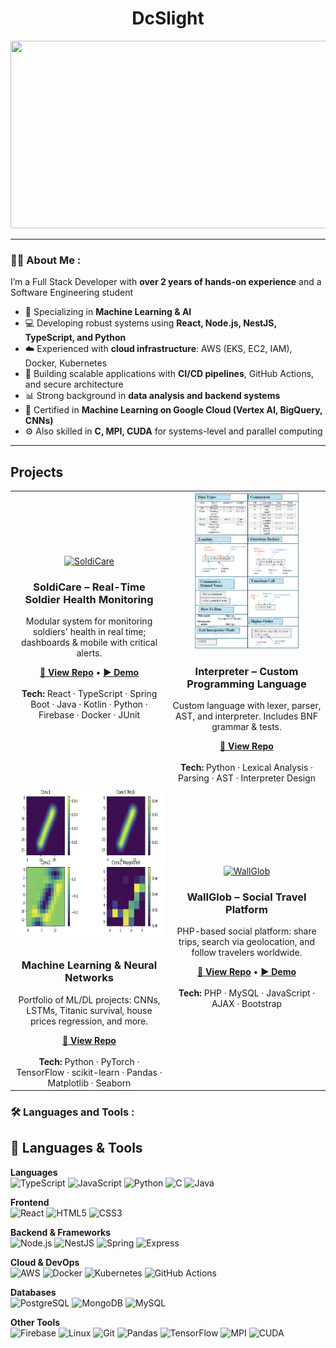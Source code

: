 <div id="header" align="center">
  <h1>
    DcSlight
  
  </h1>
</div>
<div align="center">
  <img src="https://media.giphy.com/media/dWesBcTLavkZuG35MI/giphy.gif" width="600" height="300"/>
</div>

---

### :woman_technologist: About Me :
I’m a Full Stack Developer with **over 2 years of hands-on experience** and a Software Engineering student 

- 🧠 Specializing in **Machine Learning & AI**  
- 💻 Developing robust systems using **React, Node.js, NestJS, TypeScript, and Python**  
- ☁️ Experienced with **cloud infrastructure**: AWS (EKS, EC2, IAM), Docker, Kubernetes  
- 🔁 Building scalable applications with **CI/CD pipelines**, GitHub Actions, and secure architecture  
- 📊 Strong background in **data analysis and backend systems**  
- 🧪 Certified in **Machine Learning on Google Cloud (Vertex AI, BigQuery, CNNs)**  
- ⚙️ Also skilled in **C, MPI, CUDA** for systems-level and parallel computing
---

## Projects

<table>
  <tr>
    <td align="center" width="50%">
      <a href="https://github.com/DcSlight/Soldicare">
        <img src="https://img.youtube.com/vi/EvG0k-AL1xk/0.jpg" alt="SoldiCare" height="250">
      </a>
      <h3>SoldiCare – Real-Time Soldier Health Monitoring</h3>
      <p>Modular system for monitoring soldiers' health in real time; dashboards & mobile with critical alerts.</p>
      <a href="https://github.com/DcSlight/Soldicare"><b>🔗 View Repo</b></a> •
      <a href="https://www.youtube.com/watch?v=EvG0k-AL1xk"><b>▶ Demo</b></a>
      <br><br>
      <b>Tech:</b> React · TypeScript · Spring Boot · Java · Kotlin · Python · Firebase · Docker · JUnit
    </td>
    <td align="center" width="50%">
      <a href="https://github.com/DcSlight/Interpreter">
        <img src="https://raw.githubusercontent.com/DcSlight/Interpreter/prod/assets/cheatsheet.png" alt="Interpreter" height="250">
      </a>
      <h3>Interpreter – Custom Programming Language</h3>
      <p>Custom language with lexer, parser, AST, and interpreter. Includes BNF grammar & tests.</p>
      <a href="https://github.com/DcSlight/Interpreter"><b>🔗 View Repo</b></a>
      <br><br>
      <b>Tech:</b> Python · Lexical Analysis · Parsing · AST · Interpreter Design
    </td>
  </tr>
  <tr>
    <td align="center" width="50%">
      <a href="https://github.com/DcSlight/ml-dl-projects">
        <img src="https://raw.githubusercontent.com/DcSlight/ml-dl-projects/main/Convolution/images/channel.png" alt="ML & DL" height="250">
      </a>
      <h3>Machine Learning & Neural Networks</h3>
      <p>Portfolio of ML/DL projects: CNNs, LSTMs, Titanic survival, house prices regression, and more.</p>
      <a href="https://github.com/DcSlight/ml-dl-projects"><b>🔗 View Repo</b></a>
      <br><br>
      <b>Tech:</b> Python · PyTorch · TensorFlow · scikit-learn · Pandas · Matplotlib · Seaborn
    </td>
    <td align="center" width="50%">
      <a href="https://github.com/DcSlight/WallGlob">
        <img src="https://img.youtube.com/vi/3CqfRD3DkAs/0.jpg" alt="WallGlob" height="250">
      </a>
      <h3>WallGlob – Social Travel Platform</h3>
      <p>PHP-based social platform: share trips, search via geolocation, and follow travelers worldwide.</p>
      <a href="https://github.com/DcSlight/WallGlob"><b>🔗 View Repo</b></a> •
      <a href="https://www.youtube.com/watch?v=3CqfRD3DkAs"><b>▶ Demo</b></a>
      <br><br>
      <b>Tech:</b> PHP · MySQL · JavaScript · AJAX · Bootstrap
    </td>
  </tr>
</table>



### :hammer_and_wrench: Languages and Tools :
## 🧰 Languages & Tools

**Languages**  
![TypeScript](https://img.shields.io/badge/-TypeScript-007ACC?style=flat&logo=typescript&logoColor=white)
![JavaScript](https://img.shields.io/badge/-JavaScript-F7DF1E?style=flat&logo=javascript&logoColor=black)
![Python](https://img.shields.io/badge/-Python-3776AB?style=flat&logo=python&logoColor=white)
![C](https://img.shields.io/badge/-C-00599C?style=flat&logo=c&logoColor=white)
![Java](https://img.shields.io/badge/-Java-007396?style=flat&logo=java&logoColor=white)

**Frontend**  
![React](https://img.shields.io/badge/-React-61DAFB?style=flat&logo=react&logoColor=black)
![HTML5](https://img.shields.io/badge/-HTML5-E34F26?style=flat&logo=html5&logoColor=white)
![CSS3](https://img.shields.io/badge/-CSS3-1572B6?style=flat&logo=css3&logoColor=white)

**Backend & Frameworks**  
![Node.js](https://img.shields.io/badge/-Node.js-339933?style=flat&logo=node.js&logoColor=white)
![NestJS](https://img.shields.io/badge/-NestJS-E0234E?style=flat&logo=nestjs&logoColor=white)
![Spring](https://img.shields.io/badge/-Spring-6DB33F?style=flat&logo=spring&logoColor=white)
![Express](https://img.shields.io/badge/-Express-000000?style=flat&logo=express&logoColor=white)

**Cloud & DevOps**  
![AWS](https://img.shields.io/badge/-AWS-232F3E?style=flat&logo=amazon-aws&logoColor=white)
![Docker](https://img.shields.io/badge/-Docker-2496ED?style=flat&logo=docker&logoColor=white)
![Kubernetes](https://img.shields.io/badge/-Kubernetes-326CE5?style=flat&logo=kubernetes&logoColor=white)
![GitHub Actions](https://img.shields.io/badge/-GitHub_Actions-2088FF?style=flat&logo=github-actions&logoColor=white)

**Databases**  
![PostgreSQL](https://img.shields.io/badge/-PostgreSQL-336791?style=flat&logo=postgresql&logoColor=white)
![MongoDB](https://img.shields.io/badge/-MongoDB-47A248?style=flat&logo=mongodb&logoColor=white)
![MySQL](https://img.shields.io/badge/-MySQL-4479A1?style=flat&logo=mysql&logoColor=white)

**Other Tools**  
![Firebase](https://img.shields.io/badge/-Firebase-FFCA28?style=flat&logo=firebase&logoColor=black)
![Linux](https://img.shields.io/badge/-Linux-FCC624?style=flat&logo=linux&logoColor=black)
![Git](https://img.shields.io/badge/-Git-F05032?style=flat&logo=git&logoColor=white)
![Pandas](https://img.shields.io/badge/-Pandas-150458?style=flat&logo=pandas&logoColor=white)
![TensorFlow](https://img.shields.io/badge/-TensorFlow-FF6F00?style=flat&logo=tensorflow&logoColor=white)
![MPI](https://img.shields.io/badge/-MPI-0047AB?style=flat&logo=gnu&logoColor=white)
![CUDA](https://img.shields.io/badge/-CUDA-76B900?style=flat&logo=nvidia&logoColor=white)




